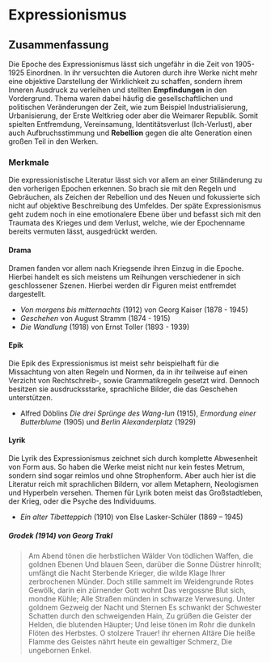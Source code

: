 # Expressionismus

## Zusammenfassung

Die Epoche des Expressionismus lässt sich ungefähr in die Zeit von 1905-1925 Einordnen. In ihr versuchten die Autoren durch ihre Werke nicht mehr eine objektive Darstellung der Wirklichkeit zu schaffen, sondern ihrem Inneren Ausdruck zu verleihen und stellten **Empfindungen** in den Vordergrund. Thema waren dabei häufig die gesellschaftlichen und politischen Veränderungen der Zeit, wie zum Beispiel Industrialisierung, Urbanisierung, der Erste Weltkrieg oder aber die Weimarer Republik. Somit spielten Entfremdung, Vereinsamung, Identitätsverlust (Ich-Verlust), aber auch Aufbruchsstimmung und **Rebellion** gegen die alte Generation einen großen Teil in den Werken.

### Merkmale

Die expressionistische Literatur lässt sich vor allem an einer Stiländerung zu den vorherigen Epochen erkennen. So brach sie mit den Regeln und Gebräuchen, als Zeichen der Rebellion und des Neuen und fokussierte sich nicht auf objektive Beschreibung des Umfeldes. Der späte Expressionismus geht zudem noch in eine emotionalere Ebene über und befasst sich mit den Traumata des Krieges und dem Verlust, welche, wie der Epochenname bereits vermuten lässt, ausgedrückt werden.

#### Drama

Dramen fanden vor allem nach Kriegsende ihren Einzug in die Epoche. Hierbei handelt es sich meistens um Reihungen verschiedener in sich geschlossener Szenen. Hierbei werden dir Figuren meist entfremdet dargestellt.

- *Von morgens bis mitternachts* (1912) von Georg Kaiser (1878 - 1945)
- *Geschehen* von August Stramm (1874 - 1915)
- *Die Wandlung* (1918) von Ernst Toller (1893 - 1939)

#### Epik

Die Epik des Expressionismus ist meist sehr beispielhaft für die Missachtung von alten Regeln und Normen, da in ihr teilweise auf einen Verzicht von Rechtschreib-, sowie Grammatikregeln gesetzt wird. Dennoch besitzen sie ausdrucksstarke, sprachliche Bilder, die das Geschehen unterstützen.

- Alfred Döblins *Die drei Sprünge des Wang-lun* (1915), *Ermordung einer Butterblume* (1905) und *Berlin Alexanderplatz* (1929)

#### Lyrik

Die Lyrik des Expressionismus zeichnet sich durch komplette Abwesenheit von Form aus. So haben die Werke meist nicht nur kein festes Metrum, sondern sind sogar reimlos und ohne Strophenform. Aber auch hier ist die Literatur reich mit sprachlichen Bildern, vor allem Metaphern, Neologismen und Hyperbeln versehen. Themen für Lyrik boten meist das Großstadtleben, der Krieg, oder die Psyche des Individuums.

-	*Ein alter Tibetteppich* (1910) von Else Lasker-Schüler (1869 – 1945)

##### Grodek (1914) von Georg Trakl

> Am Abend tönen die herbstlichen Wälder
Von tödlichen Waffen, die goldnen Ebenen
Und blauen Seen, darüber die Sonne
Düstrer hinrollt; umfängt die Nacht
Sterbende Krieger, die wilde Klage
Ihrer zerbrochenen Münder.
Doch stille sammelt im Weidengrunde
Rotes Gewölk, darin ein zürnender Gott wohnt
Das vergossne Blut sich, mondne Kühle;
Alle Straßen münden in schwarze Verwesung.
Unter goldnem Gezweig der Nacht und Sternen
Es schwankt der Schwester Schatten durch den schweigenden Hain,
Zu grüßen die Geister der Helden, die blutenden Häupter;
Und leise tönen im Rohr die dunkeln Flöten des Herbstes.
O stolzere Trauer! ihr ehernen Altäre
Die heiße Flamme des Geistes nährt heute ein gewaltiger Schmerz,
Die ungebornen Enkel.
